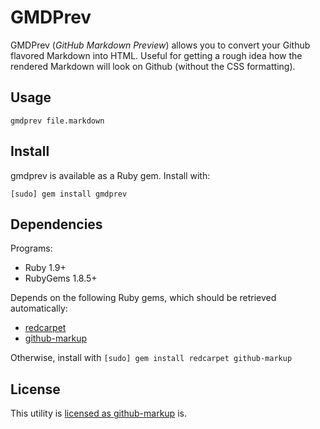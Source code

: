 GMDPrev
======

GMDPrev (_GitHub Markdown Preview_) allows you to convert
your Github flavored Markdown into HTML.
Useful for getting a rough idea how the rendered Markdown
will look on Github (without the CSS formatting).

Usage
-----

 `gmdprev file.markdown`

Install
-------
gmdprev is available as a Ruby gem.
Install with:

`[sudo] gem install gmdprev`

Dependencies
------------

Programs:

* Ruby 1.9+
* RubyGems 1.8.5+

Depends on the following Ruby gems, which should be retrieved automatically:

* [redcarpet](http://rubygems.org/gems/redcarpet)
* [github-markup](http://rubygems.org/gems/github-markup)

Otherwise, install with `[sudo] gem install redcarpet github-markup`

License
-------

This utility is [licensed as github-markup](https://github.com/github/markup/blob/master/LICENSE) is.

